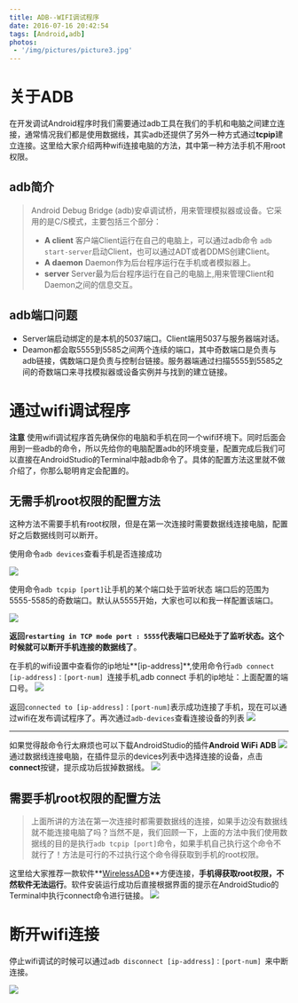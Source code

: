 ```yaml
---
title: ADB--WIFI调试程序
date: 2016-07-16 20:42:54
tags: [Android,adb]
photos:
 - '/img/pictures/picture3.jpg'
---
```

# 关于ADB
在开发调试Android程序时我们需要通过adb工具在我们的手机和电脑之间建立连接，通常情况我们都是使用数据线，其实adb还提供了另外一种方式通过**tcpip**建立连接。这里给大家介绍两种wifi连接电脑的方法，其中第一种方法手机不用root权限。

<!-- more -->
## adb简介
> Android Debug Bridge (adb)安卓调试桥，用来管理模拟器或设备。它采用的是C/S模式，主要包括三个部分：
> - **A client** 客户端Client运行在自己的电脑上，可以通过adb命令 `adb start-server`启动Client，也可以通过ADT或者DDMS创建Client。
> - **A daemon** Daemon作为后台程序运行在手机或者模拟器上。
> - **server** Server最为后台程序运行在自己的电脑上,用来管理Client和Daemon之间的信息交互。

## adb端口问题
- Server端启动绑定的是本机的5037端口。Client端用5037与服务器端对话。
- Deamon都会取5555到5585之间两个连续的端口，其中奇数端口是负责与adb链接，偶数端口是负责与控制台链接。服务器端通过扫描5555到5585之间的奇数端口来寻找模拟器或设备实例并与找到的建立链接。 　

# 通过wifi调试程序

**注意** 使用wifi调试程序首先确保你的电脑和手机在同一个wifi环境下。同时后面会用到一些adb的命令，所以先给你的电脑配置adb的环境变量，配置完成后我们可以直接在AndroidStudio的Terminal中敲adb命令了。具体的配置方法这里就不做介绍了，你那么聪明肯定会配置的。

## 无需手机root权限的配置方法

这种方法不需要手机有root权限，但是在第一次连接时需要数据线连接电脑，配置好之后数据线则可以断开。

使用命令`adb devices`查看手机是否连接成功

![](/img/adb-connect.png)

使用命令`adb tcpip [port]`让手机的某个端口处于监听状态
端口后的范围为5555-5585的奇数端口。默认从5555开始，大家也可以和我一样配置该端口。

![](/img/adb-tcpip.png)

**返回`restarting in TCP mode port : 5555`代表端口已经处于了监听状态。这个时候就可以断开手机连接的数据线了**。

在手机的wifi设置中查看你的ip地址**[ip-address]**,使用命令行`adb connect [ip-address]：[port-num] `连接手机,adb connect 手机的ip地址：上面配置的端口号。
![](/img/adb-connect.png)

返回`connected to [ip-address]：[port-num]`表示成功连接了手机，现在可以通过wifi在发布调试程序了。再次通过`adb-devices`查看连接设备的列表
![](/img/adb-devices-con.png)


----------


如果觉得敲命令行太麻烦也可以下载AndroidStudio的插件**Android WiFi ADB**
![](/img/adb-wifi.png)
通过数据线连接电脑，在插件显示的devices列表中选择连接的设备，点击**connect**按键，提示成功后拔掉数据线。
![](/img/adb-wifidev-list.png)

## 需要手机root权限的配置方法

> 上面所讲的方法在第一次连接时都需要数据线的连接，如果手边没有数据线就不能连接电脑了吗？当然不是，我们回顾一下，上面的方法中我们使用数据线的目的是执行`adb tcpip [port]`命令，如果手机自己执行这个命令不就行了！方法是可行的不过执行这个命令得获取到手机的root权限。

这里给大家推荐一款软件**[WirelessADB](http://www.wandoujia.com/apps/me.meowo.adb)**方便连接，**手机得获取root权限，不然软件无法运行**。软件安装运行成功后直接根据界面的提示在AndroidStudio的Terminal中执行connect命令进行链接。
![](/img/adb-wireless.png)
# 断开wifi连接

停止wifi调试的时候可以通过`adb disconnect [ip-address]：[port-num] `来中断连接。

![](/img/adb-disconnect.png)